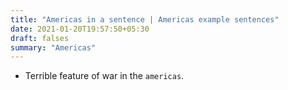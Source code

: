 ```yaml
---
title: "Americas in a sentence | Americas example sentences"
date: 2021-01-20T19:57:50+05:30
draft: falses
summary: "Americas"
---
```

- Terrible feature of war in the `americas`.
                 
